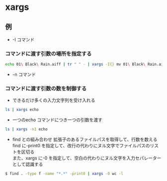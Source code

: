 # xargs
## 例
- -I コマンド
### コマンドに渡す引数の場所を指定する
```bash
echo 01\ Black\ Rain.aiff | tr " " - | xargs -I{} mv 01\ Black\ Rain.aiff {}
```

- -n コマンド
### コマンドに渡す引数の数を制御する
- できるだけ多くの入力文字列を受け入れる
```bash
ls | xargs echo
```

- 一つのecho コマンドにつき一つの引数を渡す
```bash
ls | xargs -n1 echo
```

- find との組み合わせ
拡張子のあるファイルパスを取得して、行数を数える  
find に-print0 を指定して、改行の代わりにヌル文字でファイルパスのリストを区切る  
また、xargs に-0 を指定して、空白の代わりにヌル文字を入力セパレーターとして認識する  
```bash
$ find . -type f -name "*.*" -print0 | xargs -0 wc -l
```
